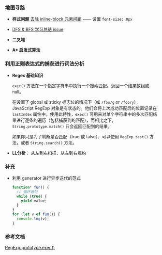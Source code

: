 ### 地图寻路

- **样式问题**
  [去除 inline-block 元素间距](https://www.zhangxinxu.com/wordpress/2012/04/inline-block-space-remove-%E5%8E%BB%E9%99%A4%E9%97%B4%E8%B7%9D/) —— 设置 `font-size: 0px`
- [DFS & BFS 学习总结 issue](https://github.com/shujer/DailyAlgorithm/issues/1)

- **二叉堆**

- **A\* 启发式算法**

### 利用正则表达式的捕获进行词法分析

- **Regex 基础知识**

  `exec()` 方法在一个指定字符串中执行一个搜索匹配。返回一个结果数组或 null。

  在设置了 global 或 sticky 标志位的情况下（如 `/foo/g` or `/foo/y`），JavaScript RegExp 对象是有状态的。他们会将上次成功匹配后的位置记录在 `lastIndex` 属性中。使用此特性，`exec()` 可用来对单个字符串中的多次匹配结果进行逐条的遍历（包括捕获到的匹配），而相比之下， `String.prototype.match()` 只会返回匹配到的结果。

  如果你只是为了判断是否匹配（true 或 false），可以使用 `RegExp.test()` 方法，或者 `String.search()` 方法。
  
- **LL分析**： 从左到右扫描、从左到右规约

### 补充

- 利用 generator 进行异步迭代的范式

  ```js
  function* fun() {
    // 循环语句
    while (true) {
      yield value;
    }
  }
  for (let v of fun()) {
    console.log(v);
  }
  ```

### 参考文档

[RegExp.prototype.exec()](https://developer.mozilla.org/zh-CN/docs/Web/JavaScript/Reference/Global_Objects/RegExp/exec)
